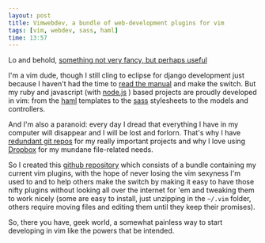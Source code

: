 ```yaml
---
layout: post
title: Vimwebdev, a bundle of web-development plugins for vim
tags: [vim, webdev, sass, haml]
time: 13:57
---
```


Lo and behold, [something not very fancy, but perhaps useful](http://github.com/lfborjas/vimwebdev)

I'm a vim dude, though I still cling to eclipse for django development just because I haven't had the time to [read the manual](http://code.djangoproject.com/wiki/UsingVimWithDjango) and make the switch. But my ruby and javascript (with [node.js](http://nodejs.org/) ) based projects are proudly developed in vim: from the [haml](http://haml-lang.com/) templates to the [sass](http://sass-lang.com/) stylesheets to the models and controllers.

And I'm also a paranoid: every day I dread that everything I have in my computer will disappear and I will be lost and forlorn. That's why I have [redundant git repos](http://lfborjas.com/post/895374053/git-for-paranoids) for my really important projects and why I love using [Dropbox](https://www.dropbox.com/) for my mundane file-related needs.

So I created this [github repository](http://github.com/lfborjas/vimwebdev) which consists of a bundle containing my current vim plugins, with the hope of never losing the vim sexyness I'm used to and to help others make the switch by making it easy to have those nifty plugins without looking all over the internet for 'em and tweaking them to work nicely (some are easy to install, just unzipping in the `~/.vim` folder, others require moving files and editing them until they keep their promises).

So, there you have, geek world, a somewhat painless way to start developing in vim like the powers that be intended.

